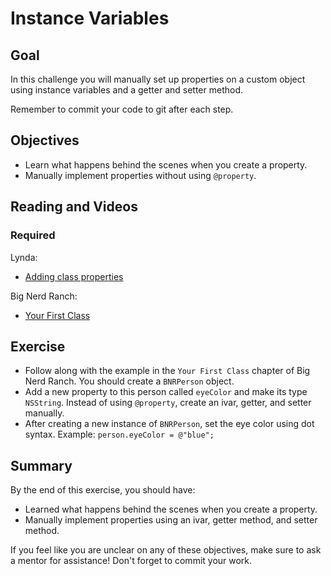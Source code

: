 # Instance Variables

## Goal

In this challenge you will manually set up properties on a custom object using instance variables and a getter and setter method.

Remember to commit your code to git after each step.

## Objectives

* Learn what happens behind the scenes when you create a property.
* Manually implement properties without using `@property`.

## Reading and Videos

### Required

Lynda:

* [Adding class properties](https://www.lynda.com/Objective-C-tutorials/Adding-class-properties/143328/157001-4.html?srchtrk=index%3a8%0alinktypeid%3a2%0aq%3aobjective+c%0apage%3a1%0as%3arelevance%0asa%3atrue%0aproducttypeid%3a2)

Big Nerd Ranch:

* [Your First Class](https://books.google.ca/books?id=yxwiAgAAQBAJ&q=NSArray#v=snippet&q=Your%20First%20Class&f=false)


## Exercise

>
* Follow along with the example in the `Your First Class` chapter of Big Nerd Ranch. You should create a `B​N​R​P​e​r​s​o​n` object.​
* Add a new property to this person called `eyeColor` and make its type `NSString`. Instead of using `@property`, create an ivar, getter, and setter manually.
* After creating a new instance of `B​N​R​P​e​r​s​o​n`, set the eye color using dot syntax. Example: `person.eyeColor = @"blue";`
  
## Summary

By the end of this exercise, you should have:

* Learned what happens behind the scenes when you create a property.
* Manually implement properties using an ivar, getter method, and setter method.

If you feel like you are unclear on any of these objectives, make sure to ask a mentor for assistance! Don't forget to commit your work.



